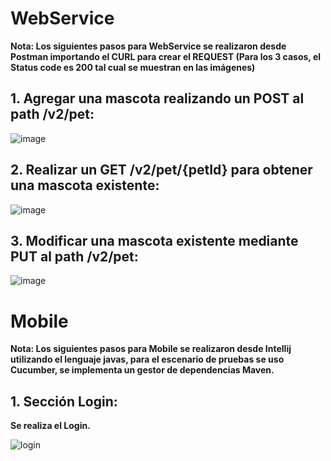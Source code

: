 # WebService

__Nota: Los siguientes pasos para WebService se realizaron desde Postman importando el CURL para crear el REQUEST (Para los 3 casos, el Status code es 200 tal cual se muestran en las imágenes)__

## 1. Agregar una mascota realizando un POST al path /v2/pet:



![image](https://user-images.githubusercontent.com/123605259/214721710-5ae1ed4c-2229-47ea-b188-46783f1f760c.png)




## 2. Realizar un GET /v2/pet/{petId} para obtener una mascota existente:



![image](https://user-images.githubusercontent.com/123605259/214722025-9864558d-a2c9-48aa-91de-b5cd969801f9.png)




## 3. Modificar una mascota existente mediante PUT al path /v2/pet: 



![image](https://user-images.githubusercontent.com/123605259/214723762-524b037a-b863-4443-a518-5844a20f4886.png)

# Mobile

__Nota: Los siguientes pasos para Mobile se realizaron desde Intellij utilizando el lenguaje javas, para el escenario de pruebas se uso Cucumber, se implementa un gestor de dependencias Maven.__

## 1. Sección Login:
__Se realiza el Login.__


![login](https://user-images.githubusercontent.com/123605259/215004909-a074dca0-a672-4671-a478-45b813590467.png)


